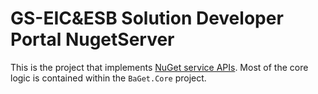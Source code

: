 ﻿# GS-EIC&ESB Solution Developer Portal NugetServer



This is the project that implements 
[NuGet service APIs](https://docs.microsoft.com/en-us/nuget/api/overview). 
Most of the core logic is contained within the `BaGet.Core` project.
